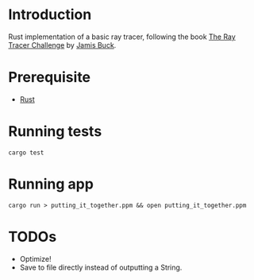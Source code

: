 # Introduction
Rust implementation of a basic ray tracer, following the book [The Ray Tracer Challenge](http://www.raytracerchallenge.com/) by [Jamis Buck](https://github.com/jamis).

# Prerequisite

- [Rust](https://www.rust-lang.org/)

# Running tests

    cargo test

# Running app

    cargo run > putting_it_together.ppm && open putting_it_together.ppm

# TODOs
- Optimize!
- Save to file directly instead of outputting a String.
